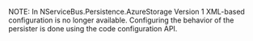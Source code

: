
NOTE: In NServiceBus.Persistence.AzureStorage Version 1 XML-based configuration is no longer available. Configuring the behavior of the persister is done using the code configuration API.